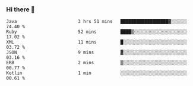 ### Hi there 👋

<!--START_SECTION:waka-->

```text
Java                       3 hrs 51 mins   ██████████████████▓░░░░░░   74.40 %
Ruby                       52 mins         ████▒░░░░░░░░░░░░░░░░░░░░   17.02 %
XML                        11 mins         █░░░░░░░░░░░░░░░░░░░░░░░░   03.72 %
JSON                       9 mins          ▓░░░░░░░░░░░░░░░░░░░░░░░░   03.16 %
ERB                        2 mins          ▒░░░░░░░░░░░░░░░░░░░░░░░░   00.77 %
Kotlin                     1 min           ░░░░░░░░░░░░░░░░░░░░░░░░░   00.61 %
```

<!--END_SECTION:waka-->

<!--
**jerry-shao/jerry-shao** is a ✨ _special_ ✨ repository because its `README.md` (this file) appears on your GitHub profile.

Here are some ideas to get you started:

- 🔭 I’m currently working on ...
- 🌱 I’m currently learning ...
- 👯 I’m looking to collaborate on ...
- 🤔 I’m looking for help with ...
- 💬 Ask me about ...
- 📫 How to reach me: ...
- 😄 Pronouns: ...
- ⚡ Fun fact: ...
-->
